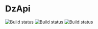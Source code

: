 # DzApi
[![Build status](https://ci.appveyor.com/api/projects/status/wdcmgstkb0lo2xo6/branch/main?svg=true)](https://ci.appveyor.com/project/UliaF80/dzapi/branch/main)
[![Build status](https://ci.appveyor.com/api/projects/status/wdcmgstkb0lo2xo6/branch/main?svg=true)](https://ci.appveyor.com/project/UliaF80/dzapi/branch/main)
[![Build status](https://ci.appveyor.com/api/projects/status/wdcmgstkb0lo2xo6/branch/main?svg=true)](https://ci.appveyor.com/project/UliaF80/dzapi/branch/main)
